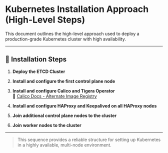 # Kubernetes Installation Approach (High-Level Steps)

This document outlines the high-level approach used to deploy a production-grade Kubernetes cluster with high availability.

---

## 🧭 Installation Steps

1. **Deploy the ETCD Cluster**

2. **Install and configure the first control plane node**

3. **Install and configure Calico and Tigera Operator**  
   📎 [Calico Docs - Alternate Image Registry](https://docs.tigera.io/calico/latest/operations/image-options/alternate-registry)

4. **Install and configure HAProxy and Keepalived on all HAProxy nodes**

5. **Join additional control plane nodes to the cluster**

6. **Join worker nodes to the cluster**

---

> This sequence provides a reliable structure for setting up Kubernetes in a highly available, multi-node environment.
